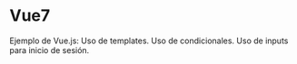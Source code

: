 # Vue7
Ejemplo de Vue.js: Uso de templates. Uso de condicionales. Uso de inputs para inicio de sesión.
